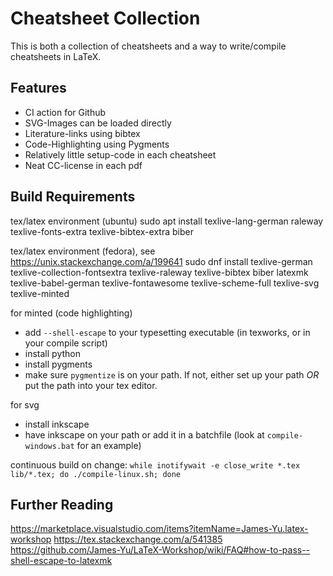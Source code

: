 # Cheatsheet Collection

This is both a collection of cheatsheets and a way to write/compile cheatsheets in LaTeX.

## Features
- CI action for Github
- SVG-Images can be loaded directly
- Literature-links using bibtex
- Code-Highlighting using Pygments
- Relatively little setup-code in each cheatsheet
- Neat CC-license in each pdf

## Build Requirements

tex/latex environment (ubuntu)
sudo apt install texlive-lang-german raleway texlive-fonts-extra texlive-bibtex-extra biber

tex/latex environment (fedora), see <https://unix.stackexchange.com/a/199641>
sudo dnf install texlive-german texlive-collection-fontsextra texlive-raleway texlive-bibtex biber latexmk texlive-babel-german texlive-fontawesome texlive-scheme-full texlive-svg texlive-minted


for minted (code highlighting)
- add `--shell-escape` to your typesetting executable (in texworks, or in your compile script)
- install python
- install pygments
- make sure `pygmentize` is on your path. If not, either set up your path _OR_ put the path into your tex editor.

for svg
- install inkscape
- have inkscape on your path or add it in a batchfile (look at `compile-windows.bat` for an example)

continuous build on change:
`while inotifywait -e close_write *.tex lib/*.tex; do ./compile-linux.sh; done`



## Further Reading

https://marketplace.visualstudio.com/items?itemName=James-Yu.latex-workshop
https://tex.stackexchange.com/a/541385
https://github.com/James-Yu/LaTeX-Workshop/wiki/FAQ#how-to-pass--shell-escape-to-latexmk
